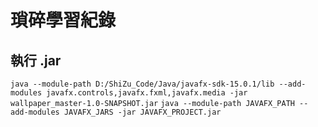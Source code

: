 # 瑣碎學習紀錄

## 執行 .jar

`java --module-path D:/ShiZu_Code/Java/javafx-sdk-15.0.1/lib --add-modules javafx.controls,javafx.fxml,javafx.media -jar wallpaper_master-1.0-SNAPSHOT.jar`
`java --module-path JAVAFX_PATH --add-modules JAVAFX_JARS -jar JAVAFX_PROJECT.jar`